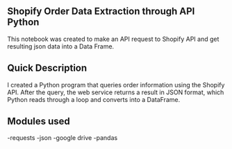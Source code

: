 ## Shopify Order Data Extraction through API Python
This notebook was created to make an API request to Shopify API and get resulting json data into a Data Frame.


## Quick Description
I created a Python program that queries order information using the Shopify API. After the query, the web service returns a result in JSON format, which Python reads through a loop and converts into a DataFrame.


## Modules used
-requests
-json
-google drive
-pandas
